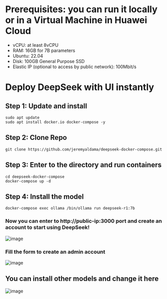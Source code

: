 # Prerequisites: you can run it locally or in a Virtual Machine in Huawei Cloud
- vCPU: at least 8vCPU
- RAM: 16GB for 7B parameters
- Ubuntu: 22.04
- Disk: 100GB General Purpose SSD
- Elastic IP (optional to access by public network): 100Mbit/s 
# Deploy DeepSeek with UI instantly

## Step 1: Update and install
```
sudo apt update
sudo apt install docker.io docker-compose -y
```

## Step 2: Clone Repo
```
git clone https://github.com/jeremyaldama/deepseek-docker-compose.git
```

## Step 3: Enter to the directory and run containers
```
cd deepseek-docker-compose
docker-compose up -d
```

## Step 4: Install the model
```
docker-compose exec ollama /bin/ollama run deepseek-r1:7b
```

### Now you can enter to http://public-ip:3000 port and create an account to start using DeepSeek!
![image](https://github.com/user-attachments/assets/00b265dc-0a0d-467b-b54b-627058ef8e1a)

### Fill the form to create an admin account
![image](https://github.com/user-attachments/assets/3f9655f1-0cf4-489c-88be-31fd5eeedbff)

## You can install other models and change it here
![image](https://github.com/user-attachments/assets/33ef638e-bba8-488d-b31a-15962bd769a0)

